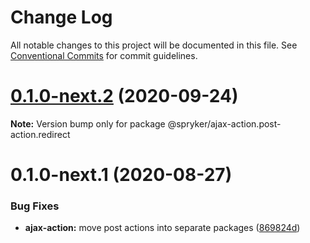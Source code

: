 # Change Log

All notable changes to this project will be documented in this file.
See [Conventional Commits](https://conventionalcommits.org) for commit guidelines.

# [0.1.0-next.2](https://github.com/spryker/ui-components/compare/@spryker/ajax-action.post-action.redirect@0.1.0-next.1...@spryker/ajax-action.post-action.redirect@0.1.0-next.2) (2020-09-24)

**Note:** Version bump only for package @spryker/ajax-action.post-action.redirect





# 0.1.0-next.1 (2020-08-27)


### Bug Fixes

* **ajax-action:** move post actions into separate packages ([869824d](https://github.com/spryker/ui-components/commit/869824d7a09befe9f1a0bd2ff3e7c976008987ec))
